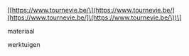 \[[https://www.tournevie.be/\](https://www.tournevie.be/](https://www.tournevie.be/]\(https://www.tournevie.be/\))\]

materiaal  

werktuigen